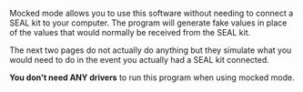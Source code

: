 <p>Mocked mode allows you to use this software without needing to connect a SEAL kit to your computer.  The program will generate fake values in place of the values that would normally be received from the SEAL kit.<p>

<p>The next two pages do not actually do anything but they simulate what you would need to do in the event you actually had a SEAL kit connected.</p>

<p><b>You don't need ANY drivers</b> to run this program when using mocked mode.</p>
